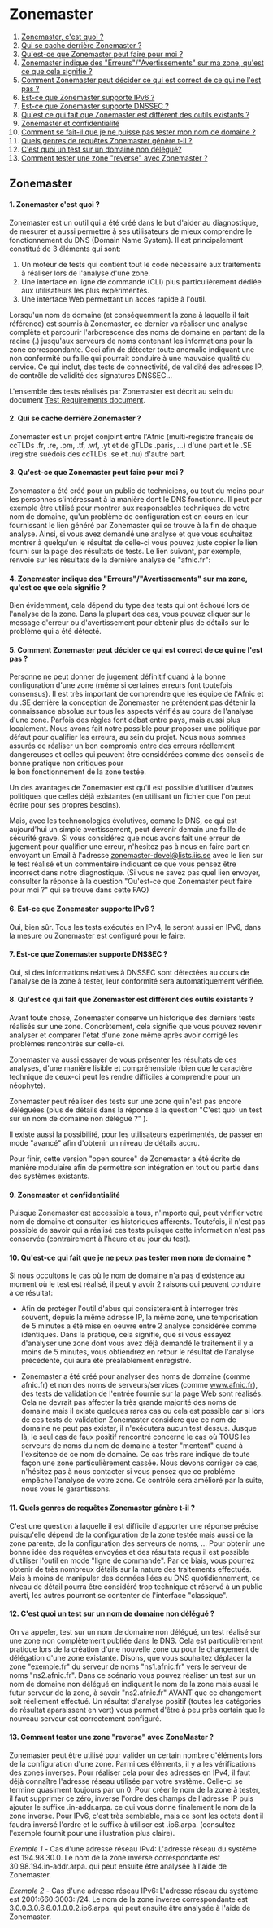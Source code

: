 Zonemaster
==========

1. [Zonemaster, c'est quoi ?](#1-zonemaster-cest-quoi-)
2. [Qui se cache derrière Zonemaster ?](#2-qui-se-cache-derri%C3%A8re-zonemaster-)
3. [Qu'est-ce que Zonemaster peut faire pour moi
?](#3-quest-ce-que-zonemaster-peut-faire-pour-moi-)
4. [Zonemaster indique des "Erreurs"/"Avertissements" sur ma zone, qu'est ce que cela signifie ?](#4-zonemaster-indique-des-erreursavertissements-sur-ma-zone-quest-ce-que-cela-signifie-)
5. [Comment Zonemaster peut décider ce qui est correct de ce qui ne l'est pas
?](#5-comment-zonemaster-peut-décider-ce-qui-est-correct-de-ce-qui-ne-lest-pas-)
6. [Est-ce que Zonemaster supporte IPv6 ?](#6-est-ce-que-zonemaster-supporte-ipv6-)
7. [Est-ce que Zonemaster supporte DNSSEC ?](#7-est-ce-que-zonemaster-supporte-dnssec-)
8. [Qu'est ce qui fait que Zonemaster est différent des outils existants ?](#8-quest-ce-qui-fait-que-zonemaster-est-diff%C3%A9rent-des-outils-existants-)
9. [Zonemaster et confidentialité](#9-zonemaster-et-confidentialit%C3%A9)
10. [Comment se fait-il que je ne puisse pas tester mon nom de domaine ?](#10-quest-ce-qui-fait-que-je-ne-peux-pas-tester-mon-nom-de-domaine-)
11. [Quels genres de requêtes Zonemaster génère t-il ?](#11-quels-genres-de-requ%C3%AAtes-zonemaster-g%C3%A9n%C3%A8re-t-il-)
12. [C'est quoi un test sur un domaine non délégué?](#12-cest-quoi-un-test-sur-un-nom-de-domaine-non-d%C3%A9l%C3%A9gu%C3%A9-)
13. [Comment tester une zone "reverse" avec Zonemaster ?](#13-comment-tester-une-zone-reverse-avec-zonemaster-)


Zonemaster
----------

#### 1. Zonemaster c'est quoi ?  

Zonemaster est un outil qui a été créé dans le but d'aider au diagnostique,
de mesurer et aussi permettre à ses utilisateurs de mieux comprendre le
fonctionnement du DNS (Domain Name System). Il est principalement constitué
de 3 éléments qui sont:

 1. Un moteur de tests qui contient tout le code nécessaire aux traitements
    à réaliser lors de l'analyse d'une zone.
 2. Une interface en ligne de commande (CLI) plus particulièrement dédiée
    aux utilisateurs les plus expérimentés.
 3. Une interface Web permettant un accès rapide à l'outil.

Lorsqu'un nom de domaine (et conséquemment la zone à laquelle il fait 
référence) est soumis à Zonemaster, ce dernier va réaliser une analyse 
complète et parcourir l'arborescence des noms de domaine en partant de la 
racine (.) jusqu'aux serveurs de noms contenant les informations pour la 
zone correspondante. Ceci afin de détecter toute anomalie indiquant une 
non conformité ou faille qui pourrait conduire à une mauvaise qualité du
service. Ce qui inclut, des tests de connectivité, de validité des adresses
IP, de contrôle de validité des signatures DNSSEC...

L'ensemble des tests réalisés par Zonemaster est décrit au sein du document
[Test Requirements document](https://github.com/dotse/zonemaster/blob/master/docs/requirements/TestRequirements.md).

#### 2. Qui se cache derrière Zonemaster ?

Zonemaster est un projet conjoint entre l'Afnic (multi-registre français de 
ccTLDs .fr, .re, .pm, .tf, .wf, .yt et de gTLDs .paris, ...) d'une part et
le .SE (registre suédois des ccTLDs .se et .nu) d'autre part.

#### 3. Qu'est-ce que Zonemaster peut faire pour moi ? 

Zonemaster a été créé pour un public de techniciens, ou tout du moins pour
les personnes s'intéressant à la manière dont le DNS fonctionne. Il peut
par exemple être utilisé pour montrer aux responsables techniques de votre 
nom de domaine, qu'un problème de configuration est en cours en leur
fournissant le lien généré par Zonemaster qui se trouve à la fin de chaque 
analyse. Ainsi, si vous avez demandé une analyse et que vous souhaitez
montrer à quelqu'un le résultat de celle-ci vous pouvez juste copier le lien
fourni sur la page des résultats de tests. Le lien suivant, par exemple, 
renvoie sur les résultats de la dernière analyse de "afnic.fr":

#### 4. Zonemaster indique des "Erreurs"/"Avertissements" sur ma zone, qu'est ce que cela signifie ? 

Bien évidemment, cela dépend du type des tests qui ont échoué lors de l'analyse
de la zone. Dans la plupart des cas, vous pouvez cliquer sur le message d'erreur
ou d'avertissement pour obtenir plus de détails sur le problème qui a été détecté.

#### 5. Comment Zonemaster peut décider ce qui est correct de ce qui ne l'est pas ?  

Personne ne peut donner de jugement définitif quand à la bonne configuration
d'une zone (même si certaines erreurs font toutefois consensus). Il est très 
important de comprendre que les équipe de l'Afnic et du .SE derrière la 
conception de Zonemaster ne prétendent pas détenir la connaissance absolue
sur tous les aspects vérifiés au cours de l'analyse d'une zone. Parfois
des règles font débat entre pays, mais aussi plus localement. Nous avons
fait notre possible pour proposer une politique par défaut pour qualifier
les erreurs, au sein du projet. Nous nous sommes assurés de réaliser un bon
compromis entre des erreurs réellement dangereuses et celles qui peuvent
être considérées comme des conseils de bonne pratique non critiques pour  
le bon fonctionnement de la zone testée.

Un des avantages de Zonemaster est qu'il est possible d'utiliser d'autres
politiques que celles déjà existantes (en utilisant un fichier que l'on
peut écrire pour ses propres besoins).

Mais, avec les technonologies évolutives, comme le DNS, ce qui est aujourd'hui
un simple avertissement, peut devenir demain une faille de sécurité grave. Si
vous considérez que nous avons fait une erreur de jugement pour qualifier une
erreur, n'hésitez pas à nous en faire part en envoyant un Email à l'adresse
zonemaster-devel@lists.iis.se avec le lien sur le test réalisé et un commentaire
indiquant ce que vous pensez être incorrect dans notre diagnostique. (Si vous
ne savez pas quel lien envoyer, consulter la réponse à la question "Qu'est-ce 
que Zonemaster peut faire pour moi ?" qui se trouve dans cette FAQ)

#### 6. Est-ce que Zonemaster supporte IPv6 ? 

Oui, bien sûr. Tous les tests exécutés en IPv4, le seront aussi en IPv6, dans
la mesure ou Zonemaster est configuré pour le faire.

#### 7. Est-ce que Zonemaster supporte DNSSEC ?  

Oui, si des informations relatives à DNSSEC sont détectées au cours de l'analyse
de la zone à tester, leur conformité sera automatiquement vérifiée.

#### 8. Qu'est ce qui fait que Zonemaster est différent des outils existants ?  

Avant toute chose, Zonemaster conserve un historique des derniers tests 
réalisés sur une zone. Concrètement, cela signifie que vous pouvez revenir
analyser et comparer l'état d'une zone même après avoir corrigé les problèmes
rencontrés sur celle-ci.

Zonemaster va aussi essayer de vous présenter les résultats de ces analyses,
d'une manière lisible et compréhensible (bien que le caractère technique
de ceux-ci peut les rendre difficiles à comprendre pour un néophyte).

Zonemaster peut réaliser des tests sur une zone qui n'est pas encore
déléguées (plus de détails dans la réponse à la question "C'est quoi un test
sur un nom de domaine non délégué ?" ).

Il existe aussi la possibilité, pour les utilisateurs expérimentés, de
passer en mode "avancé" afin d'obtenir un niveau de détails accru.

Pour finir, cette version "open source" de Zonemaster a été écrite de
manière modulaire afin de permettre son intégration en tout ou partie dans
des systèmes existants.

#### 9. Zonemaster et confidentialité  

Puisque Zonemaster est accessible à tous, n'importe qui, peut vérifier
votre nom de domaine et consulter les historiques afférents. Toutefois, il
n'est pas possible de savoir qui a réalisé ces tests puisque cette information
n'est pas conservée (contrairement à l'heure et au jour du test).

#### 10. Qu'est-ce qui fait que je ne peux pas tester mon nom de domaine ? 

Si nous occultons le cas où le nom de domaine n'a pas d'existence au moment 
où le test est réalisé, il peut y avoir 2 raisons qui peuvent conduire à ce
résultat:

 - Afin de protéger l'outil d'abus qui consisteraient à interroger très souvent,
   depuis la même adresse IP, la même zone, une temporisation de 5 minutes a été
   mise en oeuvre entre 2 analyse considérée comme identiques. Dans la pratique,
   cela signifie, que si vous essayez d'analyser une zone dont vous avez déjà
   demandé le traitement il y a moins de 5 minutes, vous obtiendrez en retour
   le résultat de l'analyse précédente, qui aura été préalablement enregistré.

 - Zonemaster a été créé pour analyser des noms de domaine (comme afnic.fr) et
   non des noms de serveurs/services (comme www.afnic.fr), des tests de validation
   de l'entrée fournie sur la page Web sont réalisés. Cela ne devrait pas affecter
   la très grande majorité des noms de domaine mais il existe quelques rares cas
   ou cela est possible car si lors de ces tests de validation Zonemaster considère
   que ce nom de domaine ne peut pas exister, il n'exécutera aucun test dessus.
   Jusque là, le seul cas de faux positif rencontré concerne le cas où TOUS les
   serveurs de noms du nom de domaine à tester "mentent" quand à l'exsitence de
   ce nom de domaine. Ce cas très rare indique de toute façon une zone 
   particulièrement cassée. Nous devons corriger ce cas, n'hésitez pas à nous
   contacter si vous pensez que ce problème empêche l'analyse de votre zone.
   Ce contrôle sera amélioré par la suite, nous vous le garantissons.

#### 11. Quels genres de requêtes Zonemaster génère t-il ?

C'est une question à laquelle il est difficile d'apporter une réponse précise
puisqu'elle dépend de la configuration de la zone testée mais aussi de la zone
parente, de la configuration des serveurs de noms, ... Pour obtenir une bonne
idée des requêtes envoyées et des résultats reçus il est possible d'utiliser 
l'outil en mode "ligne de commande". Par ce biais, vous pourrez obtenir de 
très nombreux détails sur la nature des traitements effectués. Mais à moins 
de manipuler des données liées au DNS quotidiennement, ce niveau de détail 
pourra être considéré trop technique et réservé à un public averti, les autres 
pourront se contenter de l'interface "classique".

#### 12. C'est quoi un test sur un nom de domaine non délégué ? 

On va appeler, test sur un nom de domaine non délégué, un test réalisé sur
une zone non complètement publiée dans le DNS. Cela est particulièrement
pratique lors de la création d'une nouvelle zone ou pour le changement de
délégation d'une zone existante. Disons, que vous souhaitez déplacer la zone
"exemple.fr" du serveur de noms "ns1.afnic.fr" vers le serveur de noms 
"ns2.afnic.fr". Dans ce scénario vous pouvez réaliser un test sur un nom de 
domaine non délégué en indiquant le nom de la zone mais aussi le futur serveur
de la zone, à savoir "ns2.afnic.fr" AVANT que ce changement soit réellement 
effectué. Un résultat d'analyse positif (toutes les catégories de résultat
aparaissent en vert) vous permet d'être à peu près certain que le nouveau 
serveur est correctement configuré. 

#### 13. Comment tester une zone "reverse" avec ZoneMaster ?

Zonemaster peut être utilisé pour valider un certain nombre d'éléments lors
de la configuration d'une zone. Parmi ces éléments, il y a les vérifications
des zones inverses. Pour réaliser cela pour des adresses en IPv4, il faut
déjà connaître l'adresse réseau utilisée par votre système. Celle-ci se
termine quasiment toujours par un 0. Pour créer le nom de la zone à tester,
il faut supprimer ce zéro, inverse l'ordre des champs de l'adresse IP puis
ajouter le suffixe .in-addr.arpa. ce qui vous donne finalement le nom de 
la zone inverse.
Pour IPv6, c'est très semblable, mais ce sont les octets dont il faudra
inversé l'ordre et le suffixe à utiliser est .ip6.arpa. (consultez l'exemple 
fournit pour une illustration plus claire).

 *Exemple 1* - Cas d'une adresse réseau IPv4: L'adresse réseau du système est
194.98.30.0. Le nom de la zone inverse correspondante est 30.98.194.in-addr.arpa.
qui peut ensuite être analysée à l'aide de Zonemaster.

 *Exemple 2* - Cas d'une adresse réseau IPv6: L'adresse réseau du système est
2001:660:3003::/24. Le nom de la zone inverse correspondante est 
3.0.0.3.0.6.6.0.1.0.0.2.ip6.arpa. qui peut ensuite être analysée à l'aide de Zonemaster.

